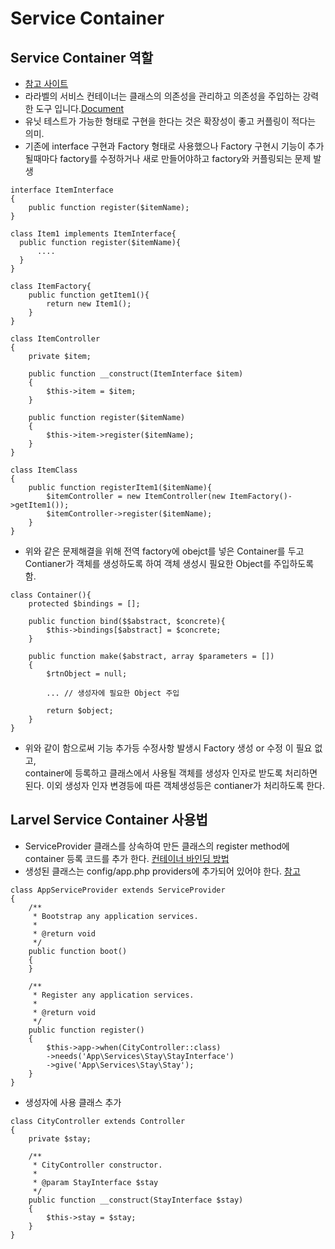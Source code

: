 # Service Container
## Service Container 역할
- [참고 사이트](https://www.laravel.co.kr/posts/258)
- 라라벨의 서비스 컨테이너는 클래스의 의존성을 관리하고 의존성을 주입하는 강력한 도구 입니다.[Document](https://laravel.kr/docs/5.6/container)
- 유닛 테스트가 가능한 형태로 구현을 한다는 것은 확장성이 좋고 커플링이 적다는 의미.
- 기존에 interface 구현과 Factory 형태로 사용했으나 Factory 구현시 기능이 추가 될때마다 factory를 수정하거나 새로 만들어야하고 factory와 커플링되는 문제 발생
```
interface ItemInterface
{
    public function register($itemName);
}

class Item1 implements ItemInterface{
  public function register($itemName){
      ....
  }
}

class ItemFactory{
    public function getItem1(){
        return new Item1();
    }
}

class ItemController
{
    private $item;
  
    public function __construct(ItemInterface $item)
    {
        $this->item = $item;
    }
  
    public function register($itemName)
    {        
        $this->item->register($itemName);
    }
}

class ItemClass
{
    public function registerItem1($itemName){
        $itemController = new ItemController(new ItemFactory()->getItem1());
        $itemController->register($itemName);
    }
}
```
- 위와 같은 문제해결을 위해 전역 factory에 obejct를 넣은 Container를 두고 Contianer가 객체를 생성하도록 하여 객체 생성시 필요한 Object를 주입하도록 함.
```
class Container(){
    protected $bindings = [];
    
    public function bind($$abstract, $concrete){
        $this->bindings[$abstract] = $concrete;
    }
    
    public function make($abstract, array $parameters = [])
    {
        $rtnObject = null;
        
        ... // 생성자에 필요한 Object 주입
        
        return $object;
    }
}
```
- 위와 같이 함으로써 기능 추가등 수정사항 발생시 Factory 생성 or 수정 이 필요 없고,  
container에 등록하고 클래스에서 사용될 객체를 생성자 인자로 받도록 처리하면 된다. 
이외 생성자 인자 변경등에 따른 객체생성등은 contianer가 처리하도록 한다.


## Larvel Service Container 사용법
- ServiceProvider 클래스를 상속하여 만든 클래스의 register method에 container 등록 코드를 추가 한다. [컨테이너 바인딩 방법](https://laravel.kr/docs/5.6/container#binding)
- 생성된 클래스는 config/app.php providers에 추가되어 있어야 한다. [참고](https://laravel.kr/docs/5.6/providers#registering-providers)
```
class AppServiceProvider extends ServiceProvider
{
    /**
     * Bootstrap any application services.
     *
     * @return void
     */
    public function boot()
    {
    }

    /**
     * Register any application services.
     *
     * @return void
     */
    public function register()
    {
        $this->app->when(CityController::class)
        ->needs('App\Services\Stay\StayInterface')
        ->give('App\Services\Stay\Stay');
    }
}
```
- 생성자에 사용 클래스 추가
```
class CityController extends Controller
{
    private $stay;

    /**
     * CityController constructor.
     *
     * @param StayInterface $stay
     */
    public function __construct(StayInterface $stay)
    {
        $this->stay = $stay;
    }
}
```
